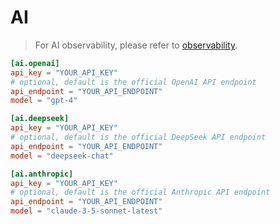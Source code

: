 # AI

> For AI observability, please refer to [observability](./observability.md).

```toml
[ai.openai]
api_key = "YOUR_API_KEY"
# optional, default is the official OpenAI API endpoint
api_endpoint = "YOUR_API_ENDPOINT"
model = "gpt-4"

[ai.deepseek]
api_key = "YOUR_API_KEY"
# optional, default is the official DeepSeek API endpoint
api_endpoint = "YOUR_API_ENDPOINT"
model = "deepseek-chat"

[ai.anthropic]
api_key = "YOUR_API_KEY"
# optional, default is the official Anthropic API endpoint
api_endpoint = "YOUR_API_ENDPOINT"
model = "claude-3-5-sonnet-latest"
```